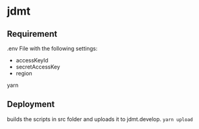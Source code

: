 # jdmt

## Requirement

.env File with the following settings:
 - accessKeyId
 - secretAccessKey
 - region

 yarn

 ## Deployment

builds the scripts in src folder and uploads it to jdmt.develop.
```yarn upload```